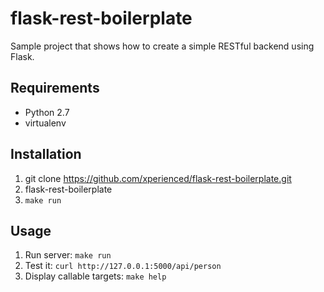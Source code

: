# flask-rest-boilerplate

Sample project that shows how to create a simple RESTful backend using Flask.

## Requirements

* Python 2.7
* virtualenv

## Installation

1. git clone https://github.com/xperienced/flask-rest-boilerplate.git
1. flask-rest-boilerplate
1. `make run`

## Usage

1. Run server: `make run`
1. Test it: `curl http://127.0.0.1:5000/api/person`
1. Display callable targets: `make help`